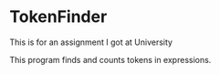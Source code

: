 # TokenFinder

This is for an assignment I got at University

This program finds and counts tokens in expressions.
